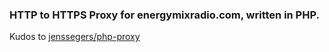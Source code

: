 ### HTTP to HTTPS Proxy for energymixradio.com, written in PHP.

Kudos to [jenssegers/php-proxy](https://github.com/jenssegers/php-proxy)